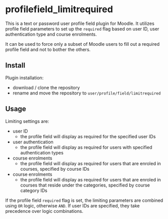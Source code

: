 # profilefield_limitrequired

This is a text or password user profile field plugin for Moodle. It utilizes profile field parameters to set up the `required` flag based on user ID, user authentication type and course enrolments.

It can be used to force only a subset of Moodle users to fill out a required profile field and not to bother the others.

## Install

Plugin installation:
- download / clone the repository
- rename and move the repository to `user/profile/field/limitrequired`

## Usage

Limiting settings are:

- user ID
  - the profile field will display as required for the specified user IDs
- user authentication
  - the profile field will display as required for users with specified authentication types
- course enrolments
  - the profile field will display as required for users that are enroled in courses, specified by course IDs
- course enrolments
  - the profile field will display as required for users that are enroled in courses that reside under the categories, specified by course category IDs

If the profile field `required` flag is set, the limiting parameters are combined using `OR` logic, otherwise `AND`.
If user IDs are specified, they take precedence over logic combinations.

